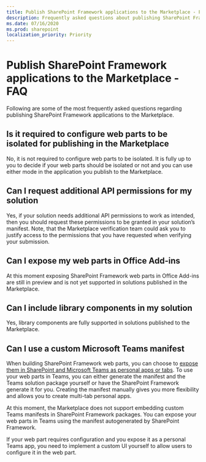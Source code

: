 ```yaml
---
title: Publish SharePoint Framework applications to the Marketplace - FAQ
description: Frequently asked questions about publishing SharePoint Framework applications to the Marketplace
ms.date: 07/16/2020
ms.prod: sharepoint
localization_priority: Priority
---
```


# Publish SharePoint Framework applications to the Marketplace - FAQ

Following are some of the most frequently asked questions regarding publishing SharePoint Framework applications to the Marketplace.

## Is it required to configure web parts to be isolated for publishing in the Marketplace

No, it is not required to configure web parts to be isolated. It is fully up to you to decide if your web parts should be isolated or not and you can use either mode in the application you publish to the Marketplace.

## Can I request additional API permissions for my solution

Yes, if your solution needs additional API permissions to work as intended, then you should request these permissions to be granted in your solution’s manifest. Note, that the Marketplace verification team could ask you to justify access to the permissions that you have requested when verifying your submission.

## Can I expose my web parts in Office Add-ins

At this moment exposing SharePoint Framework web parts in Office Add-ins are still in preview and is not yet supported in solutions published in the Marketplace.

## Can I include library components in my solution

Yes, library components are fully supported in solutions published to the Marketplace.

## Can I use a custom Microsoft Teams manifest

When building SharePoint Framework web parts, you can choose to [expose them in SharePoint and Microsoft Teams as personal apps or tabs](https://docs.microsoft.com/sharepoint/dev/spfx/integrate-with-teams-introduction). To use your web parts in Teams, you can either generate the manifest and the Teams solution package yourself or have the SharePoint Framework generate it for you. Creating the manifest manually gives you more flexibility and allows you to create multi-tab personal apps.

At this moment, the Marketplace does not support embedding custom Teams manifests in SharePoint Framework packages. You can expose your web parts in Teams using the manifest autogenerated by SharePoint Framework.

If your web part requires configuration and you expose it as a personal Teams app, you need to implement a custom UI yourself to allow users to configure it in the web part.

